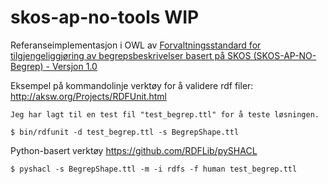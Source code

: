 # skos-ap-no-tools WIP

Referanseimplementasjon i OWL av [Forvaltningsstandard for tilgjengeliggjøring av begrepsbeskrivelser basert på SKOS (SKOS-AP-NO-Begrep) - Versjon 1.0
](https://doc.difi.no/data/begrep-skos-ap-no/)

Eksempel på kommandolinje verktøy for å validere rdf filer: http://aksw.org/Projects/RDFUnit.html

	Jeg har lagt til en test fil "test_begrep.ttl" for å teste løsningen.
	
	$ bin/rdfunit -d test_begrep.ttl -s BegrepShape.ttl
	

Python-basert verktøy https://github.com/RDFLib/pySHACL

	$ pyshacl -s BegrepShape.ttl -m -i rdfs -f human test_begrep.ttl